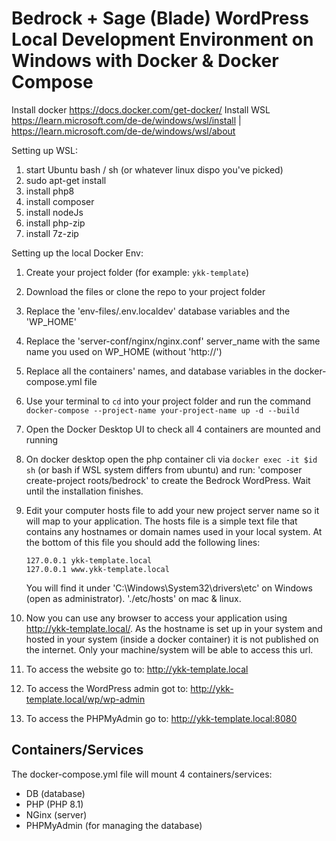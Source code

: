 # Bedrock + Sage (Blade) WordPress Local Development Environment on Windows with Docker & Docker Compose

Install docker https://docs.docker.com/get-docker/
Install WSL https://learn.microsoft.com/de-de/windows/wsl/install | https://learn.microsoft.com/de-de/windows/wsl/about

Setting up WSL:
1. start Ubuntu bash / sh (or whatever linux dispo you've picked)
2. sudo apt-get install
3. install php8
4. install composer
5. install nodeJs
6. install php-zip
7. install 7z-zip 

Setting up the local Docker Env:

1. Create your project folder (for example: `ykk-template`)
2. Download the files or clone the repo to your project folder
3. Replace the 'env-files/.env.localdev' database variables and the 'WP_HOME'
4. Replace the 'server-conf/nginx/nginx.conf' server_name with the same name you used on WP_HOME (without 'http://')
5. Replace all the containers' names, and database variables in the docker-compose.yml file
6. Use your terminal to `cd` into your project folder and run the command `docker-compose --project-name your-project-name up -d --build`
7. Open the Docker Desktop UI to check all 4 containers are mounted and running
8. On docker desktop open the php container cli via `docker exec -it $id sh` (or bash if WSL system differs from ubuntu) and run: 'composer create-project roots/bedrock' to create the Bedrock WordPress. Wait until the installation finishes.
9. Edit your computer hosts file to add your new project server name so it will map to your application. The hosts file is a simple text file that contains any hostnames or domain names used in your local system. At the bottom of this file you should add the following lines:

   ```
   127.0.0.1 ykk-template.local 
   127.0.0.1 www.ykk-template.local 
   ```

   You will find it under 'C:\Windows\System32\drivers\etc' on Windows (open as administrator).
   './etc/hosts' on mac & linux.

10. Now you can use any browser to access your application using http://ykk-template.local/. As the hostname is set up in your system and hosted in your system (inside a docker container) it is not published on the internet. Only your machine/system will be able to access this url.
11. To access the website go to: http://ykk-template.local
12. To access the WordPress admin got to: http://ykk-template.local/wp/wp-admin
13. To access the PHPMyAdmin go to: http://ykk-template.local:8080

## Containers/Services

The docker-compose.yml file will mount 4 containers/services:

- DB (database)
- PHP (PHP 8.1)
- NGinx (server)
- PHPMyAdmin (for managing the database)

<!-- ### DB Container

* Uses the `mariadb` docker image to install MySQL in the container.
* Set up MySQL database name, root password, and user. 
* Uses port 3306 in both docker host (your physical computer system) and inside the container. 
* Uses shared volume: 
  - `/wp-data` in the docker host (inside your project folder structure) shares files with `/var/lib/mysql` inside the container. That means that all mysql files created inside the container can be found in your project `wp-data` folder.

### PHP Container

* Uses the `php:php7.3-fpm-alpine` docker image to install php inside the container.
* As Bedrock uses env files for setting up environments, we will use the .env file we have in the 'env-files' folder. The database credentials in the env file and the DB container environment should match. 
* Build will run the Dockerfile. The Dockerfile will basically install the MySQLi extension to the PHP (apparently it is not included in the docker PHP image I am using) and download Composer to the container as we will need it to install Bedrock and to manage the WP themes and plugins.
* Uses shared volume: 
  - `/wp-app` in the docker host shares files with `/var/www/html` inside the container. All the WordPress files created inside the container can be found in your project `wp-app` folder. And you will use this folder to create/update WP themes, plugins and templates.
  - `/server-conf/php` in the docker host shares files with `/usr/local/etc/php/conf.d/` inside the container. When you donwload/clone this repo it already comes with `/server-conf/php/my.ini` and we are now telling docker-compose to use this existing file as an extra config for php inside the container. It will mostly raise the php max_upload_size limits.

### NGinx Container

* Uses the `nginx` docker image to install nginx into the container.
* Depends on the DB container. It will only be mounted when the DB container is ready
* Links to the PHP container.
* Uses port 80 in both the docker host and inside the container. 
* Uses shared volume: 
  - `/wp-app` in the docker host shares files with `/var/www/html` inside the container. 
  - `/wp-app/logs/nginx` in the docker host shares files with `/var/log/nginx` inside the container. Then, the server logs generated at `/var/log/nginx` can automatically be found in your project `/wp-app/logs/nginx`.
  - `/server-conf/nginx` in the docker host shares files with `/etc/nginx/conf.d` inside the container. When you donwload/clone this repo it already comes with `/server-conf/nginx/nginx.conf` and we are now telling docker-compose to use this existing file as an extra config for the nginx server inside the container. It tells the server to listen to port 80, it sets up the server name as `ykk-template.local` and the default website files as index.php, index.html or index.html. It determines the root path where the website/application files should be found inside the container. It determines the path for the server access and error logs inside the container.


### PHPMyAdmin Container

* Uses the `phpmyadmin/phpmyadmin` docker image to install PHPMyAdmin into the container.
* Links to the DB container.
* Uses port 8080 in the docker host and port 80 inside the container. That means that from your computer/browser you have to access http://ykk-template.local:8080 to access the PHPMyAdmin.
 -->